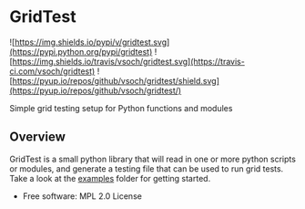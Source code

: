 # GridTest

![https://img.shields.io/pypi/v/gridtest.svg](https://pypi.python.org/pypi/gridtest)
![https://img.shields.io/travis/vsoch/gridtest.svg](https://travis-ci.com/vsoch/gridtest)
![https://pyup.io/repos/github/vsoch/gridtest/shield.svg](https://pyup.io/repos/github/vsoch/gridtest/)

Simple grid testing setup for Python functions and modules

## Overview 

GridTest is a small python library that will read in one or more python
scripts or modules, and generate a testing file that can be used to run grid
tests. Take a look at the [examples](examples) folder 
for getting started.

 * Free software: MPL 2.0 License

